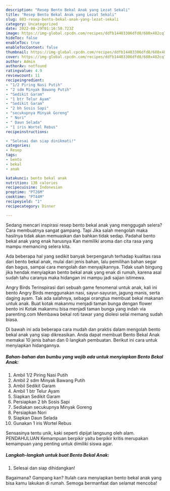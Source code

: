 ```yaml
---
description: "Resep Bento Bekal Anak yang Lezat Sekali"
title: "Resep Bento Bekal Anak yang Lezat Sekali"
slug: 803-resep-bento-bekal-anak-yang-lezat-sekali
category: Uncategorized
date: 2022-08-29T01:16:50.723Z
image: https://img-global.cpcdn.com/recipes/ddfb14483306dfd8/680x482cq70/bento-bekal-anak-foto-resep-utama.jpg
hideToc: false
enableToc: true
enableTocContent: false
thumbnail: https://img-global.cpcdn.com/recipes/ddfb14483306dfd8/680x482cq70/bento-bekal-anak-foto-resep-utama.jpg
cover: https://img-global.cpcdn.com/recipes/ddfb14483306dfd8/680x482cq70/bento-bekal-anak-foto-resep-utama.jpg
author: Admin
authorAv: notfound
ratingvalue: 4.9
reviewcount: 11
recipeingredient:
- "1/2 Piring Nasi Putih"
- "2 sdm Minyak Bawang Putih"
- "Sedikit Garam"
- "1 btr Telur Ayam"
- "Sedikit Garam"
- "2 bh Sosis Sapi"
- "secukupnya Minyak Goreng"
- " Nori"
- " Daun Selada"
- "1 iris Wortel Rebus"
recipeinstructions:

- "Selesai dan siap dinikmati!"
categories:
- Resep
tags:
- bento
- bekal
- anak

katakunci: bento bekal anak 
nutrition: 138 calories
recipecuisine: Indonesian
preptime: "PT26M"
cooktime: "PT44M"
recipeyield: "1"
recipecategory: Dinner

---
```



Sedang mencari inspirasi resep bento bekal anak yang menggugah selera? Cara membuatnya sangat gampang. Tapi Jika salah mengolah maka hasilnya tidak akan memuaskan dan bahkan tidak sedap. Padahal bento bekal anak yang enak harusnya Kan memiliki aroma dan cita rasa yang mampu memancing selera kita.


Ada beberapa hal yang sedikit banyak berpengaruh terhadap kualitas rasa dari bento bekal anak, mulai dari jenis bahan, lalu pemilihan bahan segar dan bagus, sampai cara mengolah dan menyajikannya. Tidak usah bingung jika hendak menyiapkan bento bekal anak yang enak di rumah, karena asal sudah tahu caranya maka hidangan ini mampu jadi sajian istimewa.

Angry Birds Terinspirasi dari sebuah game fenomenal untuk anak, kali ini bento Angry Birds menggunakan nasi, sayur-sayuran, jagung manis, serta daging ayam. Tak ada salahnya, sebagai orangtua membuat bekal makanan untuk anak. Buat kotak makanmu menjadi taman bunga dengan flower bento ini Kotak makanmu bisa menjadi taman bunga yang indah via parenting.com Membawa bekal roti tawar yang diolesi selai memang sudah biasa.


Di bawah ini ada beberapa cara mudah dan praktis dalam mengolah bento bekal anak yang siap dikreasikan. Anda dapat membuat Bento Bekal Anak memakai 10 jenis bahan dan 0 langkah pembuatan. Berikut ini cara untuk menyiapkan hidangannya.

<!--inarticleads1-->

##### Bahan-bahan dan bumbu yang wajib ada untuk menyiapkan Bento Bekal Anak:

1. Ambil 1/2 Piring Nasi Putih
1. Ambil 2 sdm Minyak Bawang Putih
1. Ambil Sedikit Garam
1. Ambil 1 btr Telur Ayam
1. Siapkan Sedikit Garam
1. Persiapkan 2 bh Sosis Sapi
1. Sediakan secukupnya Minyak Goreng
1. Persiapkan  Nori
1. Siapkan  Daun Selada
1. Gunakan 1 iris Wortel Rebus


Sensasinya tentu unik, kaki seperti dipijat langsung oleh alam. PENDAHULUAN Kemampuan berpikir yaitu berpikir kritis merupakan kemampuan yang penting untuk dimiliki siswa agar. 

<!--inarticleads2-->

##### Langkah-langkah untuk buat Bento Bekal Anak:


1. Selesai dan siap dihidangkan!



Bagaimana? Gampang kan? Itulah cara menyiapkan bento bekal anak yang bisa kamu lakukan di rumah. Semoga bermanfaat dan selamat mencoba!
